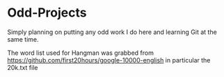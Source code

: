 # Odd-Projects

Simply planning on putting any odd work I do here and learning Git at the same time.

The word list used for Hangman was grabbed from https://github.com/first20hours/google-10000-english in particular the 20k.txt file
